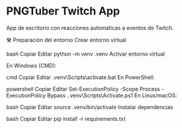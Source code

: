 # PNGTuber Twitch App

App de escritorio con reacciones automáticas a eventos de Twitch.

🛠️ Preparación del entorno
Crear entorno virtual

bash
Copiar
Editar
python -m venv .venv
Activar entorno virtual

En Windows (CMD):

cmd
Copiar
Editar
.venv\Scripts\activate.bat
En PowerShell:

powershell
Copiar
Editar
Set-ExecutionPolicy -Scope Process -ExecutionPolicy Bypass
.\.venv\Scripts\Activate.ps1
En Linux/macOS:

bash
Copiar
Editar
source .venv/bin/activate
Instalar dependencias

bash
Copiar
Editar
pip install -r requirements.txt